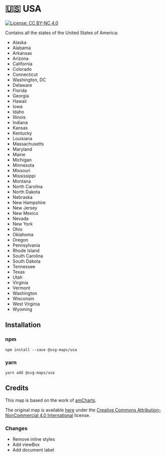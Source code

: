 # 🇺🇸 USA

[![License: CC BY-NC 4.0](https://img.shields.io/badge/License-CC%20BY--NC%204.0-blue.svg)](https://creativecommons.org/licenses/by-nc/4.0/)

Contains all the states of the United States of America:
* Alaska
* Alabama
* Arkansas
* Arizona
* California
* Colorado
* Connecticut
* Washington, DC
* Delaware
* Florida
* Georgia
* Hawaii
* Iowa
* Idaho
* Illinois
* Indiana
* Kansas
* Kentucky
* Louisiana
* Massachusetts
* Maryland
* Maine
* Michigan
* Minnesota
* Missouri
* Mississippi
* Montana
* North Carolina
* North Dakota
* Nebraska
* New Hampshire
* New Jersey
* New Mexico
* Nevada
* New York
* Ohio
* Oklahoma
* Oregon
* Pennsylvania
* Rhode Island
* South Carolina
* South Dakota
* Tennessee
* Texas
* Utah
* Virginia
* Vermont
* Washington
* Wisconsin
* West Virginia
* Wyoming

## Installation

### npm

`npm install --save @svg-maps/usa`

### yarn

`yarn add @svg-maps/usa`

## Credits

This map is based on the work of [amCharts](https://www.amcharts.com).

The original map is available [here](https://www.amcharts.com/svg-maps/?map=usa) under the [Creative Commons Attribution-NonCommercial 4.0 International](https://creativecommons.org/licenses/by-nc/4.0/) license.

### Changes

* Remove inline styles
* Add viewBox
* Add document label
